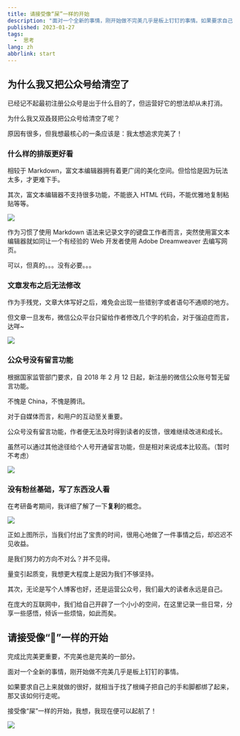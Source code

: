 ```yaml
---
title: 请接受像“屎”一样的开始
description: "面对一个全新的事情，刚开始做不完美几乎是板上钉钉的事情。如果要求自己上来就做的很好，就相当于找了根绳子把自己的手和脚都绑了起来，那又该如何行走呢。接受像“屎”一样的开始，我想，我现在便可以起航了！"
published: 2023-01-27
tags:
  -  思考
lang: zh
abbrlink: start
---
```


## 为什么我又把公众号给清空了

已经记不起最初注册公众号是出于什么目的了，但运营好它的想法却从未打消。

为什么我又双叒叕把公众号给清空了呢？

原因有很多，但我想最核心的一条应该是：我太想追求完美了！

### 什么样的排版更好看

相较于 Markdown，富文本编辑器拥有着更广阔的美化空间。但恰恰是因为玩法太多，才更难下手。

其次，富文本编辑器不支持很多功能，不能嵌入 HTML 代码，不能优雅地复制粘贴等等。

<img src="https://assets.guoqi.dev/images/202311250116901.webp"/>

作为习惯了使用 Markdown 语法来记录文字的键盘工作者而言，突然使用富文本编辑器就如同让一个有经验的 Web 开发者使用 Adobe Dreamweaver 去编写网页。

可以，但真的。。。没有必要。。。

### 文章发布之后无法修改

作为手残党，文章大体写好之后，难免会出现一些错别字或者语句不通顺的地方。

但文章一旦发布，微信公众平台只留给作者修改几个字的机会，对于强迫症而言，达咩~

<img src="https://assets.guoqi.dev/images/202311250116993.webp"/>

### 公众号没有留言功能

根据国家监管部门要求，自 2018 年 2 月 12 日起，新注册的微信公众账号暂无留言功能。

不愧是 China，不愧是腾讯。

对于自媒体而言，和用户的互动至关重要。

公众号没有留言功能，作者便无法及时得到读者的反馈，很难继续改进和成长。

虽然可以通过其他途径给个人号开通留言功能，但是相对来说成本比较高。（暂时不考虑）

<img src="https://assets.guoqi.dev/images/202311250117278.webp"/>

### 没有粉丝基础，写了东西没人看

在考研备考期间，我详细了解了一下**复利**的概念。

<img src="https://assets.guoqi.dev/images/202311250117498.webp"/>

正如上图所示，当我们付出了宝贵的时间，很用心地做了一件事情之后，却迟迟不见收益。

是我们努力的方向不对么？并不见得。

量变引起质变，我想更大程度上是因为我们不够坚持。

其次，无论是写个人博客也好，还是运营公众号，我们最大的读者永远是自己。

在庞大的互联网中，我们给自己开辟了一个小小的空间，在这里记录一些日常，分享一些感悟，倾诉一些烦恼，如此而矣。

## 请接受像“💩”一样的开始

完成比完美更重要，不完美也是完美的一部分。

面对一个全新的事情，刚开始做不完美几乎是板上钉钉的事情。

如果要求自己上来就做的很好，就相当于找了根绳子把自己的手和脚都绑了起来，那又该如何行走呢。

接受像“屎”一样的开始，我想，我现在便可以起航了！

<img src="https://assets.guoqi.dev/images/202311250117553.webp"/>
